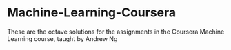 # Machine-Learning-Coursera
These are the octave solutions for the assignments in the Coursera Machine Learning course, taught by Andrew Ng
